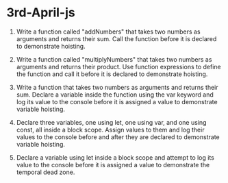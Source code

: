 # 3rd-April-js

1. Write a function called "addNumbers" that takes two numbers as arguments and returns their sum. Call the function before it is
   declared to demonstrate hoisting.
   
2. Write a function called "multiplyNumbers" that takes two numbers as arguments and returns their product. Use function expressions
   to define the function and call it before it is declared to demonstrate hoisting.
   
3. Write a function that takes two numbers as arguments and returns their sum. Declare a variable inside the function using the var
   keyword and log its value to the console before it is assigned a value to demonstrate variable hoisting.   
   
5. Declare three variables, one using let, one using var, and one using const, all inside a block scope. Assign values to them and 
   log their values to the console before and after they are declared to demonstrate variable hoisting.
   
5. Declare a variable using let inside a block scope and attempt to log its value to the console before it is assigned a value
   to demonstrate the temporal dead zone.   
